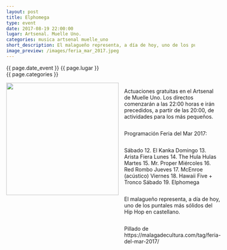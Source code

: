 ```yaml
---
layout: post
title: Elphomega
type: event
date: 2017-08-19 22:00:00
lugar: Artsenal. Muelle Uno.
categories: musica artsenal muelle_uno
short_description: El malagueño representa, a día de hoy, uno de los puntales más sólidos del Hip Hop en castellano.
image_preview: /images/feria_mar_2017.jpeg
---
```

{{ page.date_event }}
{{ page.lugar }}
<br/>
{{ page.categories }}


<section style="display: flex;">
<div style="display: flex; flex-direction: column;">
<!-- ![](http://s.woodstockfestival.pl/trunk/uploaded/sended/files/nowinki/naliah---8-czerwca.jpg?1490189923874) -->

<img width="300px" src="{{ page.image_preview }}">
</div>

<div style="display: flex; flex-direction: column; padding: 0 15px">
<p>
Actuaciones gratuitas en el Artsenal de Muelle Uno. Los directos comenzarán a las 22:00 horas e irán precedidos, a partir de las 20:00, de actividades para los más pequeños.
</p>
<p>
Programación Feria del Mar 2017:
</p>
<p>
Sábado 12. El Kanka
Domingo 13. Arista Fiera
Lunes 14. The Hula Hulas
Martes 15. Mr. Proper
Miércoles 16. Red Rombo
Jueves 17. McEnroe (acústico)
Viernes 18. Hawaii Five + Tronco
Sábado 19. Elphomega
</p>
<p>
El malagueño representa, a día de hoy, uno de los puntales más sólidos del Hip Hop en castellano.
</p>
<p>
Pillado de https://malagadecultura.com/tag/feria-del-mar-2017/
</p>
</div>
</section>
